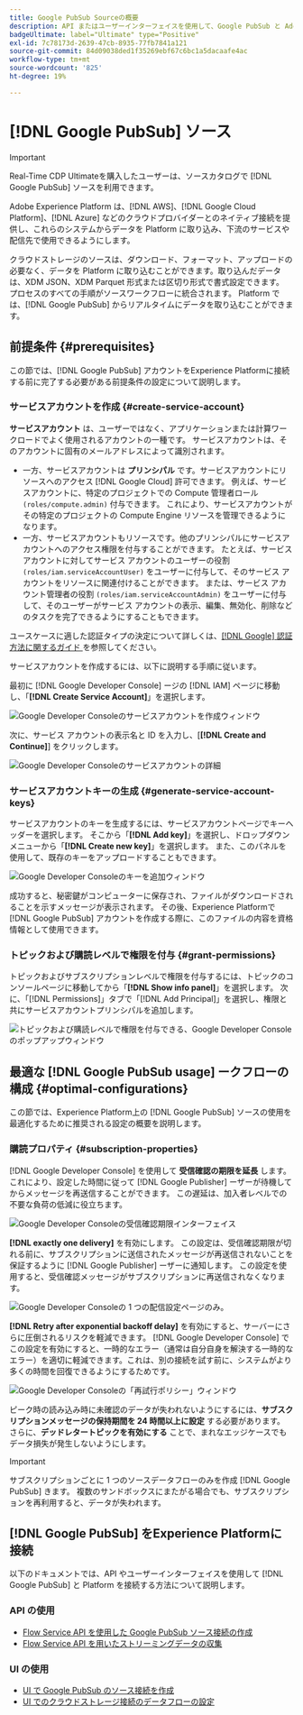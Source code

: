 ```yaml
---
title: Google PubSub Sourceの概要
description: API またはユーザーインターフェイスを使用して、Google PubSub と Adobe Experience Platform を接続する方法について説明します。
badgeUltimate: label="Ultimate" type="Positive"
exl-id: 7c78173d-2639-47cb-8935-77fb7841a121
source-git-commit: 84d09038ded1f35269ebf67c6bc1a5dacaafe4ac
workflow-type: tm+mt
source-wordcount: '825'
ht-degree: 19%

---
```


# [!DNL Google PubSub] ソース

>[!IMPORTANT]
>
>Real-Time CDP Ultimateを購入したユーザーは、ソースカタログで [!DNL Google PubSub] ソースを利用できます。

Adobe Experience Platform は、[!DNL AWS]、[!DNL Google Cloud Platform]、[!DNL Azure] などのクラウドプロバイダーとのネイティブ接続を提供し、これらのシステムからデータを Platform に取り込み、下流のサービスや配信先で使用できるようにします。

クラウドストレージのソースは、ダウンロード、フォーマット、アップロードの必要なく、データを Platform に取り込むことができます。取り込んだデータは、XDM JSON、XDM Parquet 形式または区切り形式で書式設定できます。 プロセスのすべての手順がソースワークフローに統合されます。 Platform では、[!DNL Google PubSub] からリアルタイムにデータを取り込むことができます。

## 前提条件 {#prerequisites}

この節では、[!DNL Google PubSub] アカウントをExperience Platformに接続する前に完了する必要がある前提条件の設定について説明します。

### サービスアカウントを作成 {#create-service-account}

**サービスアカウント** は、ユーザーではなく、アプリケーションまたは計算ワークロードでよく使用されるアカウントの一種です。 サービスアカウントは、そのアカウントに固有のメールアドレスによって識別されます。

* 一方、サービスアカウントは **プリンシパル** です。サービスアカウントにリソースへのアクセス [!DNL Google Cloud] 許可できます。 例えば、サービスアカウントに、特定のプロジェクトでの Compute 管理者ロール `(roles/compute.admin)` 付与できます。 これにより、サービスアカウントがその特定のプロジェクトの Compute Engine リソースを管理できるようになります。
* 一方、サービスアカウントもリソースです。他のプリンシパルにサービスアカウントへのアクセス権限を付与することができます。 たとえば、サービス アカウントに対してサービス アカウントのユーザーの役割 `(roles/iam.serviceAccountUser)` をユーザーに付与して、そのサービス アカウントをリソースに関連付けることができます。 または、サービス アカウント管理者の役割 `(roles/iam.serviceAccountAdmin)` をユーザーに付与して、そのユーザーがサービス アカウントの表示、編集、無効化、削除などのタスクを完了できるようにすることもできます。

ユースケースに適した認証タイプの決定について詳しくは、[[!DNL Google]  認証方法に関するガイド ](https://cloud.google.com/docs/authentication) を参照してください。

サービスアカウントを作成するには、以下に説明する手順に従います。

最初に [!DNL Google Developer Console] ージの [!DNL IAM] ページに移動し、「**[!DNL Create Service Account]**」を選択します。

![Google Developer Consoleのサービスアカウントを作成ウィンドウ ](../../images/tutorials/create/google-pubsub/create-service-account.png)

次に、サービス アカウントの表示名と ID を入力し、[**[!DNL Create and Continue]**] をクリックします。

![Google Developer Consoleのサービスアカウントの詳細 ](../../images/tutorials/create/google-pubsub/service-account-details.png)

### サービスアカウントキーの生成 {#generate-service-account-keys}

サービスアカウントのキーを生成するには、サービスアカウントページでキーヘッダーを選択します。 そこから「**[!DNL Add key]**」を選択し、ドロップダウンメニューから「**[!DNL Create new key]**」を選択します。 また、このパネルを使用して、既存のキーをアップロードすることもできます。

![Google Developer Consoleのキーを追加ウィンドウ ](../../images/tutorials/create/google-pubsub/add-key.png)

成功すると、秘密鍵がコンピューターに保存され、ファイルがダウンロードされることを示すメッセージが表示されます。 その後、Experience Platformで [!DNL Google PubSub] アカウントを作成する際に、このファイルの内容を資格情報として使用できます。

### トピックおよび購読レベルで権限を付与 {#grant-permissions}

トピックおよびサブスクリプションレベルで権限を付与するには、トピックのコンソールページに移動してから「**[!DNL Show info panel]**」を選択します。 次に、「[!DNL Permissions]」タブで「[!DNL Add Principal]」を選択し、権限と共にサービスアカウントプリンシパルを追加します。

![ トピックおよび購読レベルで権限を付与できる、Google Developer Consoleのポップアップウィンドウ ](../../images/tutorials/create/google-pubsub/add-principal.png)

## 最適な [!DNL Google PubSub usage] ークフローの構成 {#optimal-configurations}

この節では、Experience Platform上の [!DNL Google PubSub] ソースの使用を最適化するために推奨される設定の概要を説明します。

### 購読プロパティ {#subscription-properties}

[!DNL Google Developer Console] を使用して **受信確認の期限を延長** します。 これにより、設定した時間に従って [!DNL Google Publisher] ーザーが待機してからメッセージを再送信することができます。 この遅延は、加入者レベルでの不要な負荷の低減に役立ちます。

![Google Developer Consoleの受信確認期限インターフェイス ](../../images/tutorials/create/google-pubsub/acknowledgement-deadline.png)

**[!DNL exactly one delivery]** を有効にします。 この設定は、受信確認期限が切れる前に、サブスクリプションに送信されたメッセージが再送信されないことを保証するように [!DNL Google Publisher] ーザーに通知します。 この設定を使用すると、受信確認メッセージがサブスクリプションに再送信されなくなります。

![Google Developer Consoleの 1 つの配信設定ページのみ。](../../images/tutorials/create/google-pubsub/exactly-one-delivery.png)

**[!DNL Retry after exponential backoff delay]** を有効にすると、サーバーにさらに圧倒されるリスクを軽減できます。 [!DNL Google Developer Console] でこの設定を有効にすると、一時的なエラー（通常は自分自身を解決する一時的なエラー）を適切に軽減できます。これは、別の接続を試す前に、システムがより多くの時間を回復できるようにするためです。

![Google Developer Consoleの「再試行ポリシー」ウィンドウ ](../../images/tutorials/create/google-pubsub/retry-policy.png)

ピーク時の読み込み時に未確認のデータが失われないようにするには、**サブスクリプションメッセージの保持期間を 24 時間以上に設定** する必要があります。 さらに、**デッドレタートピックを有効にする** ことで、まれなエッジケースでもデータ損失が発生しないようにします。

>[!IMPORTANT]
>
>サブスクリプションごとに 1 つのソースデータフローのみを作成 [!DNL Google PubSub] きます。 複数のサンドボックスにまたがる場合でも、サブスクリプションを再利用すると、データが失われます。

## [!DNL Google PubSub] をExperience Platformに接続

以下のドキュメントでは、API やユーザーインターフェイスを使用して [!DNL Google PubSub] と Platform を接続する方法について説明します。

### API の使用

* [Flow Service API を使用した Google PubSub ソース接続の作成](../../tutorials/api/create/cloud-storage/google-pubsub.md)
* [Flow Service API を用いたストリーミングデータの収集](../../tutorials/api/collect/streaming.md)

### UI の使用

* [UI で Google PubSub のソース接続を作成](../../tutorials/ui/create/cloud-storage/google-pubsub.md)
* [UI でのクラウドストレージ接続のデータフローの設定](../../tutorials/ui/dataflow/streaming/cloud-storage-streaming.md)

